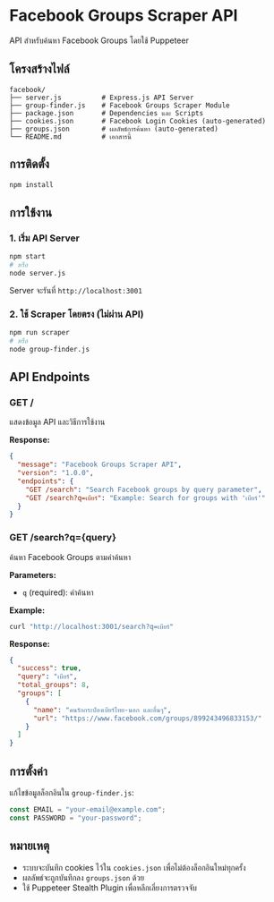 # Facebook Groups Scraper API

API สำหรับค้นหา Facebook Groups โดยใช้ Puppeteer

## โครงสร้างไฟล์

```
facebook/
├── server.js          # Express.js API Server
├── group-finder.js    # Facebook Groups Scraper Module
├── package.json       # Dependencies และ Scripts
├── cookies.json       # Facebook Login Cookies (auto-generated)
├── groups.json        # ผลลัพธ์การค้นหา (auto-generated)
└── README.md          # เอกสารนี้
```

## การติดตั้ง

```bash
npm install
```

## การใช้งาน

### 1. เริ่ม API Server

```bash
npm start
# หรือ
node server.js
```

Server จะรันที่ `http://localhost:3001`

### 2. ใช้ Scraper โดยตรง (ไม่ผ่าน API)

```bash
npm run scraper
# หรือ
node group-finder.js
```

## API Endpoints

### GET /

แสดงข้อมูล API และวิธีการใช้งาน

**Response:**
```json
{
  "message": "Facebook Groups Scraper API",
  "version": "1.0.0",
  "endpoints": {
    "GET /search": "Search Facebook groups by query parameter",
    "GET /search?q=เบียร์": "Example: Search for groups with 'เบียร์'"
  }
}
```

### GET /search?q={query}

ค้นหา Facebook Groups ตามคำค้นหา

**Parameters:**
- `q` (required): คำค้นหา

**Example:**
```bash
curl "http://localhost:3001/search?q=เบียร์"
```

**Response:**
```json
{
  "success": true,
  "query": "เบียร์",
  "total_groups": 8,
  "groups": [
    {
      "name": "คนรักกระป๋องเบียร์ไทย-นอก และอื่นๆ",
      "url": "https://www.facebook.com/groups/899243496833153/"
    }
  ]
}
```

## การตั้งค่า

แก้ไขข้อมูลล็อกอินใน `group-finder.js`:

```javascript
const EMAIL = "your-email@example.com";
const PASSWORD = "your-password";
```

## หมายเหตุ

- ระบบจะบันทึก cookies ไว้ใน `cookies.json` เพื่อไม่ต้องล็อกอินใหม่ทุกครั้ง
- ผลลัพธ์จะถูกบันทึกลง `groups.json` ด้วย
- ใช้ Puppeteer Stealth Plugin เพื่อหลีกเลี่ยงการตรวจจับ
